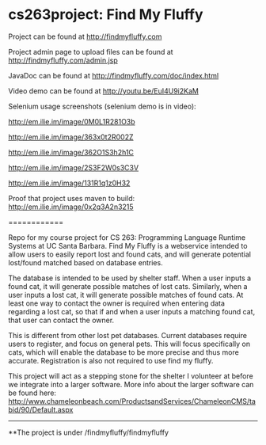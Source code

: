 cs263project: Find My Fluffy
============
Project can be found at http://findmyfluffy.com

Project admin page to upload files can be found at http://findmyfluffy.com/admin.jsp

JavaDoc can be found at http://findmyfluffy.com/doc/index.html

Video demo can be found at http://youtu.be/EuI4U9i2KaM

Selenium usage screenshots (selenium demo is in video):

http://em.ilie.im/image/0M0L1R281O3b

http://em.ilie.im/image/363x0t2R002Z

http://em.ilie.im/image/362O1S3h2h1C

http://em.ilie.im/image/2S3F2W0s3C3V

http://em.ilie.im/image/131R1q1z0H32

Proof that project uses maven to build: http://em.ilie.im/image/0x2q3A2n3215

============

Repo for my course project for CS 263: Programming Language Runtime Systems at UC Santa Barbara.
Find My Fluffy is a webservice intended to allow users to easily report lost and found cats, and will generate potential lost/found matched based on database entries.

The database is intended to be used by shelter staff. When a user inputs a found cat, it will generate possible matches of lost cats. Similarly, when a user inputs a lost cat, it will generate possible matches of found cats. At least one way to contact the owner is required when entering data regarding a lost cat, so that if and when a user inputs a matching found cat, that user can contact the owner.

This is different from other lost pet databases. Current databases require users to register, and focus on general pets. This will focus specifically on cats, which will enable the database to be more precise and thus more accurate. Registration is also not required to use find my fluffy.

This project will act as a stepping stone for the shelter I volunteer at before we integrate into a larger software. More info about the larger software can be found here: http://www.chameleonbeach.com/ProductsandServices/ChameleonCMS/tabid/90/Default.aspx

------------
**The project is under /findmyfluffy/findmyfluffy
